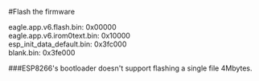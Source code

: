 #Flash the firmware

eagle.app.v6.flash.bin: 0x00000<br />
eagle.app.v6.irom0text.bin: 0x10000<br />
esp_init_data_default.bin: 0x3fc000<br />
blank.bin: 0x3fe000

###ESP8266's bootloader doesn't support flashing a single file 4Mbytes.
